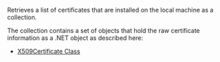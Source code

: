 ﻿Retrieves a list of certificates that are installed on the local machine as a collection.The collection contains a set of objects that hold the raw certificate information as a .NET object as described here:* [X509Certificate Class](https://docs.microsoft.com/en-us/dotnet/api/system.security.cryptography.x509certificates.x509certificate2?view=netframework-4.7.2#properties)
